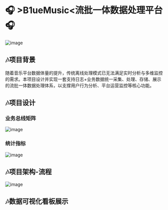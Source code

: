 # 🎧 **>B1ueMusic<流批一体数据处理平台** 🎧
![image](https://github.com/user-attachments/assets/332de60b-60a6-4220-9a6e-e704e36a2411)

## 🎶项目背景
  随着音乐平台数据体量的提升，传统离线处理模式已无法满足实时分析与多维监控的需求。本项目设计并实现一套支持日志+业务数据统一采集、处理、存储、展示的流批一体数据处理体系，以支撑用户行为分析、平台运营监控等核心功能。
## 🎶项目设计
### 业务总线矩阵
![image](https://github.com/user-attachments/assets/ce0b3602-683c-458c-a9b2-1c0b87c4b8a3)
### 统计指标
![image](https://github.com/user-attachments/assets/4ed23482-62fa-4f29-914d-624a3aac3e1e)
## 🎶项目架构-流程
![image](https://github.com/user-attachments/assets/aa860e72-12ec-48b4-a5fb-ab8dd46331a2)
## 🎶数据可视化看板展示




